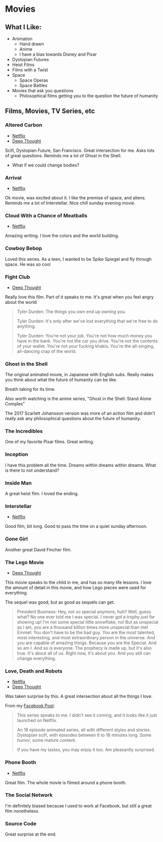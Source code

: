 # Movies

## What I Like:

* Animation
  * Hand drawn
  * Anime
  * I have a bias towards Disney and Pixar
* Dystopian Futures
* Heist Films
* Films with a Twist
* Space
  * Space Operas
  * Space Battles
* Movies that ask you questions
  * Philosophical films getting you to the question the future of humanity

## Films, Movies, TV Series, etc

### Altered Carbon

* [Netflix](https://www.netflix.com/title/80097140?s=i&trkid=13752289)
* [Deep Thought](https://www.deepthoughtapp.com/packages/altered-carbon-174/)

Scifi, Dystopian Future, San Francisco. Great intersection for me. Asks lots of great questions. Reminds me a lot of Ghost in the Shell.

* What if we could change bodies?

### Arrival

* [Netflix](https://www.netflix.com/title/80117799)

Ok movie, was excited about it. I like the premise of space, and aliens. Reminds me a lot of Interstellar. Nice chill sunday evening movie.

### Cloud With a Chance of Meatballs

* [Netflix](https://www.netflix.com/title/70113007)

Amazing writing. I love the colors and the world building.

### Cowboy Bebop

Loved this series. As a teen, I wanted to be Spike Spiegel and fly through space. He was so cool

### Fight Club

* [Deep Thought](https://www.deepthoughtapp.com/packages/fight-club-112/)

Really love this film. Part of it speaks to me. It's great when you feel angry about the world

> Tyler Durden: The things you own end up owning you.
>
> Tyler Durden: It's only after we've lost everything that we're free to do anything.
>
> Tyler Durden: You're not your job. You're not how much money you have in the bank. You're not the car you drive. You're not the contents of your wallet. You're not your fucking khakis. You're the all-singing, all-dancing crap of the world.

### Ghost in the Shell

The original animated movie, in Japanese with English subs. Really makes you think about what the future of humanity can be like.

Breath taking for its time.

Also worth watching is the anime series, "Ghost in the Shell: Stand Alone Complex"

The 2017 Scarlett Johansson version was more of an action film and didn't really ask any philosophical questions about the future of humanity.

### The Incredibles

One of my favorite Pixar films. Great writing.

### Inception

I have this problem all the time. Dreams within dreams within dreams. What is there to not understand?

### Inside Man

A great heist film. I loved the ending.

### Interstellar

* [Netflix](https://www.netflix.com/title/70131314)

Good film, bit long. Good to pass the time on a quiet sunday afternoon.

### Gone Girl

Another great David Fincher film.

### The Lego Movie

* [Deep Thought](https://www.deepthoughtapp.com/packages/the-lego-movie-111/)

This movie speaks to the child in me, and has so many life lessons. I love the amount of detail in this movie, and how Lego pieces were used for everything.

The sequel was good, but as good as sequels can get.

> President Business: Hey, not so special anymore, huh? Well, guess what? No one ever told me I was special. I never got a trophy just for showing up! I'm not some special little snowflake, no! But as unspecial as I am, you are a thousand billion times more unspecial than me!  
> Emmet: You don't have to be the bad guy. You are the most talented, most interesting, and most extraordinary person in the universe. And you are capable of amazing things. Because you are the Special. And so am I. And so is everyone. The prophecy is made up, but it's also true. It's about all of us. Right now, it's about you. And you still can change everything.

### Love, Death and Robots

* [Netflix](https://www.netflix.com/title/80174608)
* [Deep Thought](https://www.deepthoughtapp.com/packages/love-death-robots-384/)

Was taken surprise by this. A great intersection about all the things I love.

From my [Facebook Post](https://www.facebook.com/aizatto/posts/10156698926130412):

> This series speaks to me. I didn't see it coming, and it looks like it just launched on Netflix.
>
> An 18 episode animated series, all with different styles and stories. Dystopian scifi, with episodes between 6 to 18 minutes long. Some humor, some mature content.
>
> If you have my tastes, you may enjoy it too. Am pleasantly surprised.

### Phone Booth

* [Netflix](https://www.netflix.com/title/60024926)

Great film. The whole movie is filmed around a phone booth.

### The Social Network

I'm definitely biased because I used to work at Facebook, but still a great film nonetheless.

### Source Code

Great surprise at the end.

